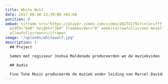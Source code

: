 ```yaml
---
title: White Wolf
date: 2017-08-30 12:39:00 +02:00
position: 0
embed: <iframe src="https://player.vimeo.com/video/202741792?color=ffffff&title=0&byline=0&portrait=0"
  width="640" height="360" frameborder="0" webkitallowfullscreen mozallowfullscreen
  allowfullscreen></iframe>
image: "/uploads/whitewolf.jpg"
description: |-
  ## Project

  Samen met regisseur Joshua Maldonado produceerden we de muziekvideo ‘White Wolf’. De witte en de zwarte wolf symboliseren het goede en het kwade van de mens, vanuit dit concept gaven we zowel het beeld als de muziek vorm.

  ## Audio

  Fine Tune Music produceerde de muziek onder leiding van Marcel Davids. In samenwerking met de Litouwse zangeres en songwriter Migloko kwamen de lyrics en vocalen tot stand.
---
```


